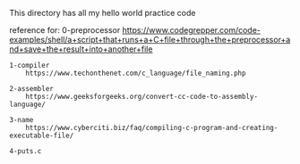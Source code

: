 This directory has all my hello world practice code

reference for:
	0-preprocessor 
		https://www.codegrepper.com/code-examples/shell/a+script+that+runs+a+C+file+through+the+preprocessor+and+save+the+result+into+another+file

	1-compiler
		https://www.techonthenet.com/c_language/file_naming.php
	
	2-assembler
		https://www.geeksforgeeks.org/convert-cc-code-to-assembly-language/

	3-name
		https://www.cyberciti.biz/faq/compiling-c-program-and-creating-executable-file/

	4-puts.c
		
